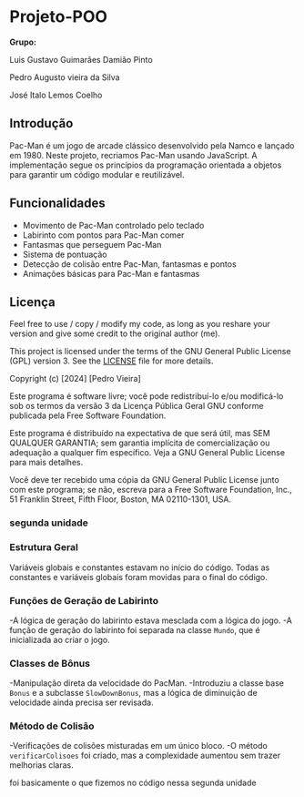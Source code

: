 # Projeto-POO

**Grupo:**

Luis Gustavo Guimarães Damião Pinto 

Pedro Augusto vieira da Silva 

José Italo Lemos Coelho




## Introdução

Pac-Man é um jogo de arcade clássico desenvolvido pela Namco e lançado em 1980. Neste projeto, recriamos Pac-Man usando JavaScript. A implementação segue os princípios da programação orientada a objetos para garantir um código modular e reutilizável.

## Funcionalidades

- Movimento de Pac-Man controlado pelo teclado
- Labirinto com pontos para Pac-Man comer
- Fantasmas que perseguem Pac-Man
- Sistema de pontuação
- Detecção de colisão entre Pac-Man, fantasmas e pontos
- Animações básicas para Pac-Man e fantasmas


## Licença

Feel free to use / copy / modify my code, as long as you reshare your version and give some credit to the original author (me).

This project is licensed under the terms of the GNU General Public License (GPL) version 3. See the [LICENSE](https://creativecommons.org/licenses/by-sa/4.0/) file for more details.


Copyright (c) [2024] [Pedro Vieira]

Este programa é software livre; você pode redistribuí-lo e/ou
modificá-lo sob os termos da versão 3 da Licença Pública Geral GNU
conforme publicada pela Free Software Foundation.

Este programa é distribuído na expectativa de que será útil, mas SEM QUALQUER GARANTIA; sem
garantia implícita de comercialização ou adequação a qualquer fim específico. Veja a
GNU General Public License para mais detalhes.

Você deve ter recebido uma cópia da GNU General Public License junto com este programa;
se não, escreva para a Free Software Foundation, Inc., 51 Franklin Street, Fifth Floor,
Boston, MA 02110-1301, USA.



### segunda unidade 

### Estrutura Geral
 Variáveis globais e constantes estavam no início do código.
  Todas as constantes e variáveis globais foram movidas para o final do código.

### Funções de Geração de Labirinto
 -A lógica de geração do labirinto estava mesclada com a lógica do jogo.
 -A função de geração do labirinto foi separada na classe `Mundo`, que é inicializada ao criar o jogo.

### Classes de Bônus
 -Manipulação direta da velocidade do PacMan.
 -Introduziu a classe base `Bonus` e a subclasse `SlowDownBonus`, mas a lógica de diminuição de velocidade ainda precisa ser revisada.

### Método de Colisão
 -Verificações de colisões misturadas em um único bloco.
 -O método `verificarColisoes` foi criado, mas a complexidade aumentou sem trazer melhorias claras. 

foi basicamente o que fizemos no código nessa segunda unidade 


